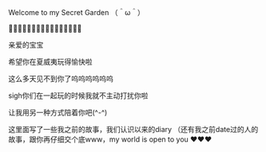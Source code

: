 
Welcome to my Secret Garden （＾ω＾）

🌸🌸🌸🌸🌸🌸🌸🌸🌸🌸🌸🌸🌸🌸🌸🌸

亲爱的宝宝 

希望你在夏威夷玩得愉快啦

这么多天见不到你了呜呜呜呜呜呜

sigh你们在一起玩的时候我就不主动打扰你啦 

让我用另一种方式陪着你吧(^-^)

这里面写了一些我之前的故事，我们认识以来的diary （还有我之前date过的人的故事，跟你再仔细交个底www，my world is open to you ❤️❤️❤️

